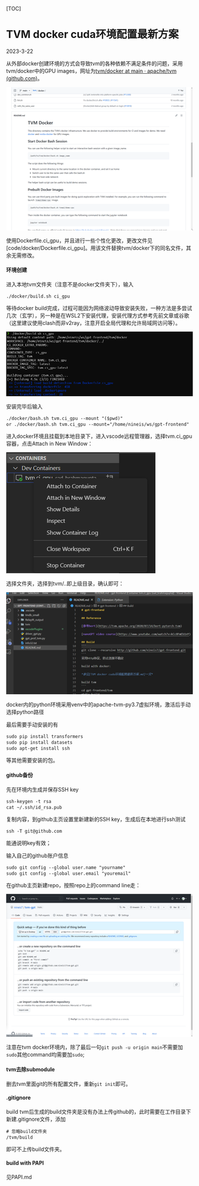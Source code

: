 [TOC]

# TVM docker cuda环境配置最新方案

2023-3-22

从外部docker创建环境的方式会导致tvm的各种依赖不满足条件的问题，采用tvm/docker中的GPU images，网址为[tvm/docker at main · apache/tvm (github.com)](https://github.com/apache/tvm/tree/main/docker)。

![tvm_docker](pics/docker_cuda/tvm_docker.png)

使用Dockerfile.ci_gpu，并且进行一些个性化更改，更改文件见[code/docker/Dockerfile.ci_gpu]。用该文件替换tvm/docker下的同名文件，其余无需修改。

#### 环境创建

进入本地tvm文件夹（注意不是docker文件夹下），输入

```
./docker/build.sh ci_gpu
```

等待docker build完成，过程可能因为网络波动导致安装失败，一种方法是多尝试几次（玄学），另一种是在WSL2下安装代理，安装代理方式参考先前文章或谷歌（这里建议使用clash而非v2ray，注意开启全局代理和允许局域网访问等）。

![docker_build](pics/docker_cuda/docker_build.png)

安装完毕后输入

```
./docker/bash.sh tvm.ci_gpu --mount "($pwd)"
or ./docker/bash.sh tvm.ci_gpu --mount="/home/nineis/ws/gpt-frontend"
```

进入docker环境且挂载到本地目录下，进入vscode远程管理器，选择tvm.ci_gpu容器，点击Attach in New Window：

![container](pics/docker_cuda/container.png)

选择文件夹，选择到tvm/..即上级目录，确认即可：

![vscode](pics/docker_cuda/vscode.png)

docker内的python环境采用venv中的apache-tvm-py3.7虚拟环境，激活后手动选择python路径

最后需要手动安装的有

```
sudo pip install transformers
sudo pip install datasets
sudo apt-get install ssh
```

等其他需要安装的包。

#### github备份

先在环境内生成并保存SSH key

```
ssh-keygen -t rsa
cat ~/.ssh/id_rsa.pub
```

复制内容，到github主页设置里新建新的SSH key，生成后在本地进行ssh测试

```
ssh -T git@github.com
```

能通说明key有效；

输入自己的github账户信息

```
sudo git config --global user.name "yourname"
sudo git config --global user.email "youremail"
```

在github主页新建repo，按照repo上的command line走：

![git](pics/docker_cuda/git.png)

注意在tvm docker环境内，除了最后一句`git push -u origin main`不需要加`sudo`其他command均需要加`sudo`;

#### tvm去除submodule

删去tvm里面git的所有配置文件，重新`git init`即可。

#### .gitignore

build tvm后生成的build文件夹是没有办法上传github的，此时需要在工作目录下新建.gitignore文件，添加

```
# 忽略build文件夹
/tvm/build
```

即可不上传build文件夹。

#### build with PAPI 

见PAPI.md